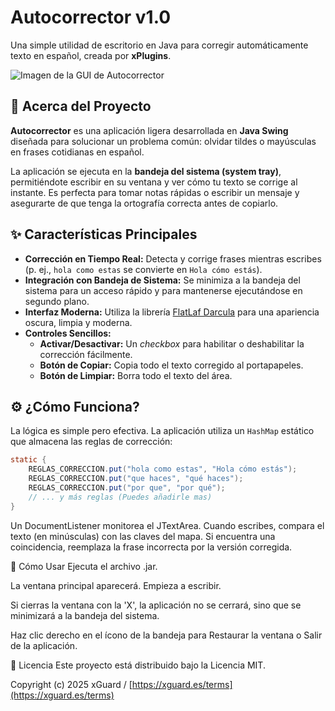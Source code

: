 #  Autocorrector v1.0

Una simple utilidad de escritorio en Java para corregir automáticamente texto en español, creada por **xPlugins**.

![Imagen de la GUI de Autocorrector](https://i.postimg.cc/k51g2SLH/image.png) 
## 📝 Acerca del Proyecto

**Autocorrector** es una aplicación ligera desarrollada en **Java Swing** diseñada para solucionar un problema común: olvidar tildes o mayúsculas en frases cotidianas en español.

La aplicación se ejecuta en la **bandeja del sistema (system tray)**, permitiéndote escribir en su ventana y ver cómo tu texto se corrige al instante. Es perfecta para tomar notas rápidas o escribir un mensaje y asegurarte de que tenga la ortografía correcta antes de copiarlo.

## ✨ Características Principales

* **Corrección en Tiempo Real:** Detecta y corrige frases mientras escribes (p. ej., `hola como estas` se convierte en `Hola cómo estás`).
* **Integración con Bandeja de Sistema:** Se minimiza a la bandeja del sistema para un acceso rápido y para mantenerse ejecutándose en segundo plano.
* **Interfaz Moderna:** Utiliza la librería [FlatLaf Darcula](https://www.formdev.com/flatlaf/) para una apariencia oscura, limpia y moderna.
* **Controles Sencillos:**
    * **Activar/Desactivar:** Un *checkbox* para habilitar o deshabilitar la corrección fácilmente.
    * **Botón de Copiar:** Copia todo el texto corregido al portapapeles.
    * **Botón de Limpiar:** Borra todo el texto del área.

## ⚙️ ¿Cómo Funciona?

La lógica es simple pero efectiva. La aplicación utiliza un `HashMap` estático que almacena las reglas de corrección:

```java
static {
    REGLAS_CORRECCION.put("hola como estas", "Hola cómo estás");
    REGLAS_CORRECCION.put("que haces", "qué haces");
    REGLAS_CORRECCION.put("por que", "por qué");
    // ... y más reglas (Puedes añadirle mas)
}
```

Un DocumentListener monitorea el JTextArea. Cuando escribes, compara el texto (en minúsculas) con las claves del mapa. Si encuentra una coincidencia, reemplaza la frase incorrecta por la versión corregida.

🚀 Cómo Usar
Ejecuta el archivo .jar.

La ventana principal aparecerá. Empieza a escribir.

Si cierras la ventana con la 'X', la aplicación no se cerrará, sino que se minimizará a la bandeja del sistema.

Haz clic derecho en el ícono de la bandeja para Restaurar la ventana o Salir de la aplicación.

📄 Licencia
Este proyecto está distribuido bajo la Licencia MIT.

Copyright (c) 2025 xGuard / [https://xguard.es/terms](https://xguard.es/terms)